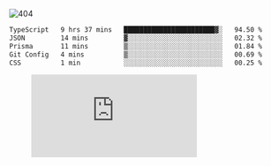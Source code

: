 ![404](https://user-images.githubusercontent.com/378023/89412096-6f759d80-d761-11ea-8c57-84b30ef3f2b1.png)

<!--START_SECTION:waka-->

```txt
TypeScript   9 hrs 37 mins   ███████████████████████▓░   94.50 %
JSON         14 mins         ▓░░░░░░░░░░░░░░░░░░░░░░░░   02.32 %
Prisma       11 mins         ▒░░░░░░░░░░░░░░░░░░░░░░░░   01.84 %
Git Config   4 mins          ▒░░░░░░░░░░░░░░░░░░░░░░░░   00.69 %
CSS          1 min           ░░░░░░░░░░░░░░░░░░░░░░░░░   00.25 %
```

<!--END_SECTION:waka-->
<figure><embed src="https://wakatime.com/share/@018b853e-267a-435d-a858-33e2b098b9d7/f3c3aa68-553a-4373-a9f9-2d456f62f780.svg"></embed></figure>
